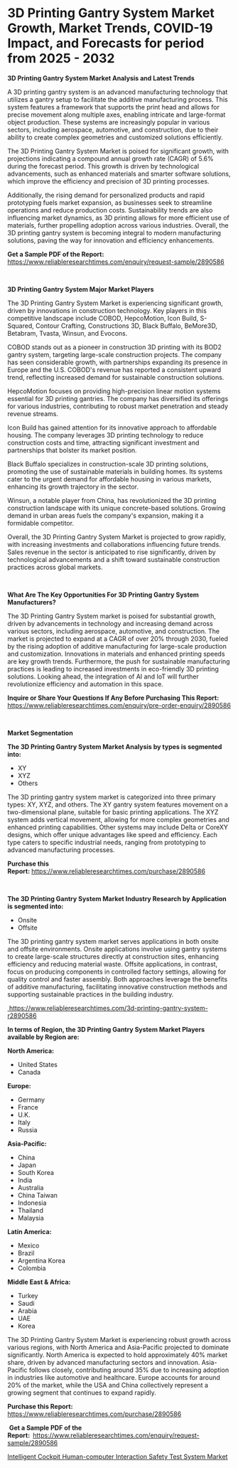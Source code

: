 <p><h1>3D Printing Gantry System Market Growth, Market Trends, COVID-19 Impact, and Forecasts for period from 2025 - 2032</h1></p><p><strong>3D Printing Gantry System Market Analysis and Latest Trends</strong></p>
<p><p>A 3D printing gantry system is an advanced manufacturing technology that utilizes a gantry setup to facilitate the additive manufacturing process. This system features a framework that supports the print head and allows for precise movement along multiple axes, enabling intricate and large-format object production. These systems are increasingly popular in various sectors, including aerospace, automotive, and construction, due to their ability to create complex geometries and customized solutions efficiently.</p><p>The 3D Printing Gantry System Market is poised for significant growth, with projections indicating a compound annual growth rate (CAGR) of 5.6% during the forecast period. This growth is driven by technological advancements, such as enhanced materials and smarter software solutions, which improve the efficiency and precision of 3D printing processes. </p><p>Additionally, the rising demand for personalized products and rapid prototyping fuels market expansion, as businesses seek to streamline operations and reduce production costs. Sustainability trends are also influencing market dynamics, as 3D printing allows for more efficient use of materials, further propelling adoption across various industries. Overall, the 3D printing gantry system is becoming integral to modern manufacturing solutions, paving the way for innovation and efficiency enhancements.</p></p>
<p><strong>Get a Sample PDF of the Report:&nbsp;</strong> <a href="https://www.reliableresearchtimes.com/enquiry/request-sample/2890586?utm_campaign=2201&utm_medium=2&utm_source=Github&utm_content=ia&utm_term=14032025&utm_id=3d-printing-gantry-system">https://www.reliableresearchtimes.com/enquiry/request-sample/2890586</a></p>
<p>&nbsp;</p>
<p><strong>3D Printing Gantry System Major Market Players</strong></p>
<p><p>The 3D Printing Gantry System Market is experiencing significant growth, driven by innovations in construction technology. Key players in this competitive landscape include COBOD, HepcoMotion, Icon Build, S-Squared, Contour Crafting, Constructions 3D, Black Buffalo, BeMore3D, Betabram, Tvasta, Winsun, and Evocons.</p><p>COBOD stands out as a pioneer in construction 3D printing with its BOD2 gantry system, targeting large-scale construction projects. The company has seen considerable growth, with partnerships expanding its presence in Europe and the U.S. COBOD's revenue has reported a consistent upward trend, reflecting increased demand for sustainable construction solutions. </p><p>HepcoMotion focuses on providing high-precision linear motion systems essential for 3D printing gantries. The company has diversified its offerings for various industries, contributing to robust market penetration and steady revenue streams.</p><p>Icon Build has gained attention for its innovative approach to affordable housing. The company leverages 3D printing technology to reduce construction costs and time, attracting significant investment and partnerships that bolster its market position. </p><p>Black Buffalo specializes in construction-scale 3D printing solutions, promoting the use of sustainable materials in building homes. Its systems cater to the urgent demand for affordable housing in various markets, enhancing its growth trajectory in the sector.</p><p>Winsun, a notable player from China, has revolutionized the 3D printing construction landscape with its unique concrete-based solutions. Growing demand in urban areas fuels the company's expansion, making it a formidable competitor.</p><p>Overall, the 3D Printing Gantry System Market is projected to grow rapidly, with increasing investments and collaborations influencing future trends. Sales revenue in the sector is anticipated to rise significantly, driven by technological advancements and a shift toward sustainable construction practices across global markets.</p></p>
<p>&nbsp;</p>
<p><strong>What Are The Key Opportunities For 3D Printing Gantry System Manufacturers?</strong></p>
<p><p>The 3D Printing Gantry System market is poised for substantial growth, driven by advancements in technology and increasing demand across various sectors, including aerospace, automotive, and construction. The market is projected to expand at a CAGR of over 20% through 2030, fueled by the rising adoption of additive manufacturing for large-scale production and customization. Innovations in materials and enhanced printing speeds are key growth trends. Furthermore, the push for sustainable manufacturing practices is leading to increased investments in eco-friendly 3D printing solutions. Looking ahead, the integration of AI and IoT will further revolutionize efficiency and automation in this space.</p></p>
<p><strong>Inquire or Share Your Questions If Any Before Purchasing This Report:</strong> <a href="https://www.reliableresearchtimes.com/enquiry/pre-order-enquiry/2890586?utm_campaign=2201&utm_medium=2&utm_source=Github&utm_content=ia&utm_term=14032025&utm_id=3d-printing-gantry-system">https://www.reliableresearchtimes.com/enquiry/pre-order-enquiry/2890586</a></p>
<p>&nbsp;</p>
<p><strong>Market Segmentation</strong></p>
<p><strong>The 3D Printing Gantry System Market Analysis by types is segmented into:</strong></p>
<p><ul><li>XY</li><li>XYZ</li><li>Others</li></ul></p>
<p><p>The 3D printing gantry system market is categorized into three primary types: XY, XYZ, and others. The XY gantry system features movement on a two-dimensional plane, suitable for basic printing applications. The XYZ system adds vertical movement, allowing for more complex geometries and enhanced printing capabilities. Other systems may include Delta or CoreXY designs, which offer unique advantages like speed and efficiency. Each type caters to specific industrial needs, ranging from prototyping to advanced manufacturing processes.</p></p>
<p><strong>Purchase this Report:&nbsp;</strong><a href="https://www.reliableresearchtimes.com/purchase/2890586?utm_campaign=2201&utm_medium=2&utm_source=Github&utm_content=ia&utm_term=14032025&utm_id=3d-printing-gantry-system">https://www.reliableresearchtimes.com/purchase/2890586</a></p>
<p>&nbsp;</p>
<p><strong>The 3D Printing Gantry System Market Industry Research by Application is segmented into:</strong></p>
<p><ul><li>Onsite</li><li>Offsite</li></ul></p>
<p><p>The 3D printing gantry system market serves applications in both onsite and offsite environments. Onsite applications involve using gantry systems to create large-scale structures directly at construction sites, enhancing efficiency and reducing material waste. Offsite applications, in contrast, focus on producing components in controlled factory settings, allowing for quality control and faster assembly. Both approaches leverage the benefits of additive manufacturing, facilitating innovative construction methods and supporting sustainable practices in the building industry.</p></p>
<p><a href="https://www.reliableresearchtimes.com/3d-printing-gantry-system-r2890586?utm_campaign=2201&utm_medium=2&utm_source=Github&utm_content=ia&utm_term=14032025&utm_id=3d-printing-gantry-system">&nbsp;https://www.reliableresearchtimes.com/3d-printing-gantry-system-r2890586</a></p>
<p><strong>In terms of Region, the 3D Printing Gantry System Market Players available by Region are:</strong></p>
<p>
    <p> <strong> North America: </strong>
        <ul>
            <li>United States</li>
            <li>Canada</li>
        </ul>
        </p> 
    <p> <strong> Europe: </strong>
        <ul>
            <li>Germany</li>
            <li>France</li>
            <li>U.K.</li>
            <li>Italy</li>
            <li>Russia</li>
        </ul>
        </p> 
    <p> <strong> Asia-Pacific: </strong>
        <ul>
            <li>China</li>
            <li>Japan</li>
            <li>South Korea</li>
            <li>India</li>
            <li>Australia</li>
            <li>China Taiwan</li>
            <li>Indonesia</li>
            <li>Thailand</li>
            <li>Malaysia</li>
        </ul>
        </p> 
    <p> <strong> Latin America: </strong>
        <ul>
            <li>Mexico</li>
            <li>Brazil</li>
            <li>Argentina Korea</li>
            <li>Colombia</li>
        </ul>
        </p> 
    <p> <strong> Middle East & Africa: </strong>
        <ul>
            <li>Turkey</li>
            <li>Saudi</li>
            <li>Arabia</li>
            <li>UAE</li>
            <li>Korea</li>
        </ul>
    </p>
    </p>
<p><p>The 3D Printing Gantry System Market is experiencing robust growth across various regions, with North America and Asia-Pacific projected to dominate significantly. North America is expected to hold approximately 40% market share, driven by advanced manufacturing sectors and innovation. Asia-Pacific follows closely, contributing around 35% due to increasing adoption in industries like automotive and healthcare. Europe accounts for around 20% of the market, while the USA and China collectively represent a growing segment that continues to expand rapidly.</p></p>
<p><strong>Purchase this Report: </strong><a href="https://www.reliableresearchtimes.com/purchase/2890586?utm_campaign=2201&utm_medium=2&utm_source=Github&utm_content=ia&utm_term=14032025&utm_id=3d-printing-gantry-system">https://www.reliableresearchtimes.com/purchase/2890586</a></p>
<p>&nbsp;<strong>Get a Sample PDF of the Report:&nbsp;&nbsp;</strong><a href="https://www.reliableresearchtimes.com/enquiry/request-sample/2890586?utm_campaign=2201&utm_medium=2&utm_source=Github&utm_content=ia&utm_term=14032025&utm_id=3d-printing-gantry-system">https://www.reliableresearchtimes.com/enquiry/request-sample/2890586</a></p>
<p><strong></strong></p>
<p><p><a href="https://github.com/gerdabatiskzv9/Market-Research-Report-List-1/blob/main/intelligent-cockpit-human-computer-interaction-safety-test-system-market.md?utm_campaign=2201&utm_medium=2&utm_source=Github&utm_content=ia&utm_term=14032025&utm_id=3d-printing-gantry-system">Intelligent Cockpit Human-computer Interaction Safety Test System Market</a></p></p>